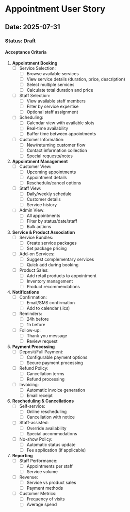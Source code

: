 # Appointment User Story

## Date: 2025-07-31

### Status: Draft

#### Acceptance Criteria

1. **Appointment Booking**
   - [ ] Service Selection:
     - [ ] Browse available services
     - [ ] View service details (duration, price, description)
     - [ ] Select multiple services
     - [ ] Calculate total duration and price
   - [ ] Staff Selection:
     - [ ] View available staff members
     - [ ] Filter by service expertise
     - [ ] Optional staff assignment
   - [ ] Scheduling:
     - [ ] Calendar view with available slots
     - [ ] Real-time availability
     - [ ] Buffer time between appointments
   - [ ] Customer Information:
     - [ ] New/returning customer flow
     - [ ] Contact information collection
     - [ ] Special requests/notes

2. **Appointment Management**
   - [ ] Customer View:
     - [ ] Upcoming appointments
     - [ ] Appointment details
     - [ ] Reschedule/cancel options
   - [ ] Staff View:
     - [ ] Daily/weekly schedule
     - [ ] Customer details
     - [ ] Service history
   - [ ] Admin View:
     - [ ] All appointments
     - [ ] Filter by status/date/staff
     - [ ] Bulk actions

3. **Service & Product Association**
   - [ ] Service Bundles:
     - [ ] Create service packages
     - [ ] Set package pricing
   - [ ] Add-on Services:
     - [ ] Suggest complementary services
     - [ ] Quick add during booking
   - [ ] Product Sales:
     - [ ] Add retail products to appointment
     - [ ] Inventory management
     - [ ] Product recommendations

4. **Notifications**
   - [ ] Confirmation:
     - [ ] Email/SMS confirmation
     - [ ] Add to calendar (.ics)
   - [ ] Reminders:
     - [ ] 24h before
     - [ ] 1h before
   - [ ] Follow-up:
     - [ ] Thank you message
     - [ ] Review request

5. **Payment Processing**
   - [ ] Deposit/Full Payment:
     - [ ] Configurable payment options
     - [ ] Secure payment processing
   - [ ] Refund Policy:
     - [ ] Cancellation terms
     - [ ] Refund processing
   - [ ] Invoicing:
     - [ ] Automatic invoice generation
     - [ ] Email receipt

6. **Rescheduling & Cancellations**
   - [ ] Self-service:
     - [ ] Online rescheduling
     - [ ] Cancellation with notice
   - [ ] Staff-assisted:
     - [ ] Override availability
     - [ ] Special accommodations
   - [ ] No-show Policy:
     - [ ] Automatic status update
     - [ ] Fee application (if applicable)

7. **Reporting**
   - [ ] Staff Performance:
     - [ ] Appointments per staff
     - [ ] Service volume
   - [ ] Revenue:
     - [ ] Service vs product sales
     - [ ] Payment methods
   - [ ] Customer Metrics:
     - [ ] Frequency of visits
     - [ ] Average spend
